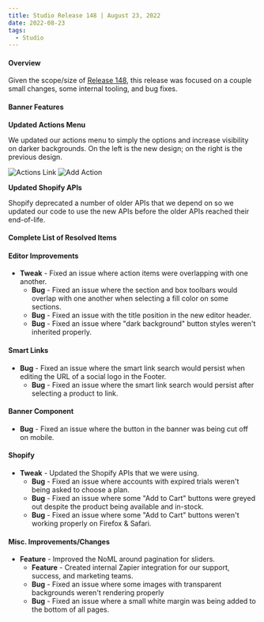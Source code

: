 ```yaml
---
title: Studio Release 148 | August 23, 2022
date: 2022-08-23
tags:
  - Studio
---
```


#### Overview

Given the scope/size of [Release 148](https://support.unstack.com/hc/en-us/articles/8567253215127), this release was
focused on a couple small changes, some internal tooling, and bug fixes.

#### Banner Features

**Updated Actions Menu**

We updated our actions menu to simply the options and increase visibility on darker backgrounds. On the left is the new
design; on the right is the previous design.

![Actions Link](/assets/studio/actions.png)
![Add Action](/assets/studio/screely-1663010689605.png)

**Updated Shopify APIs**

Shopify deprecated a number of older APIs that we depend on so we updated our code to use the new APIs before the older
APIs reached their end-of-life.

#### Complete List of Resolved Items

#### Editor Improvements

* **Tweak** - Fixed an issue where action items were overlapping with one another.
  + **Bug** - Fixed an issue where the section and box toolbars would overlap with one another when selecting a
  fill color on some sections.
  + **Bug** - Fixed an issue with the title position in the new editor header.
  + **Bug** - Fixed an issue where "dark background" button styles weren't inherited properly.

#### Smart Links

* **Bug** - Fixed an issue where the smart link search would persist when editing the URL of a social logo in the
  Footer.
  + **Bug** - Fixed an issue where the smart link search would persist after selecting a product to link.

#### Banner Component

* **Bug** - Fixed an issue where the button in the banner was being cut off on mobile.

#### Shopify

* **Tweak** - Updated the Shopify APIs that we were using.
  + **Bug** - Fixed an issue where accounts with expired trials weren't being asked to choose a plan.
  + **Bug** - Fixed an issue where some "Add to Cart" buttons were greyed out despite the product being available
  and in-stock.
  + **Bug** - Fixed an issue where some "Add to Cart" buttons weren't working properly on Firefox & Safari.

#### Misc. Improvements/Changes

* **Feature** - Improved the NoML around pagination for sliders.
  + **Feature** - Created internal Zapier integration for our support, success, and marketing teams.
  + **Bug** - Fixed an issue where some images with transparent backgrounds weren't rendering properly
  + **Bug** - Fixed an issue where a small white margin was being added to the bottom of all pages.
